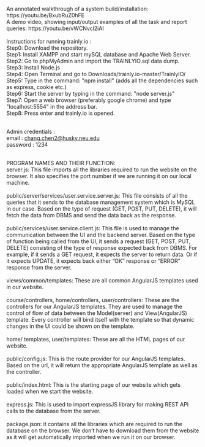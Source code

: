 <br />
An annotated walkthrough of a system build/installation: https://youtu.be/BxubRuZ0hFE <br/>
A demo video, showing input/output examples of all the task and report queries: https://youtu.be/vWCNvcl2iAI <br/>
<br />
Instructions for running trainly.io : <br />
Step0: Download the repository. <br />
Step1: Install XAMPP and start mySQL database and Apache Web Server. <br />
Step2: Go to phpMyAdmin and import the TRAINLYIO.sql data dump. <br />
Step3: Install Node.js <br />
Step4: Open Terminal and go to Downloads/trainly.io-master/TrainlyIO/ <br />
Step5: Type in the command: "npm install" (adds all the dependencies such as express, cookie etc.) <br />
Step6: Start the server by typing in the command: "node server.js" <br />
Step7: Open a web browser (preferably google chrome) and type "localhost:5554" in the address bar. <br />
Step8: Press enter and trainly.io is opened. <br /><br/>

Admin credentials : <br/>
email : chang.chen2@husky.neu.edu <br/>
password : 1234 <br/>


<br />
PROGRAM NAMES AND THEIR FUNCTION: <br />
server.js: This file imports all the libraries required to run the website on the browser. It also specifies the port number if we are running it on our local machine. <br />
<br />
public/server/services/user.service.server.js: This file consists of all the queries that it sends to the database management system which is MySQL in our case. Based on the type of request (GET, POST, PUT, DELETE), it will fetch the data from DBMS and send the data back as the response.<br />
<br />
public/services/user.service.client.js: This file is used to manage the communication between the UI and the backend server. Based on the type of function being called from the UI, it sends a request (GET, POST, PUT, DELETE) consisting of the type of response expected back from DBMS. For example, if it sends a GET request, it expects the server to return data. Or if it expects UPDATE, it expects back either “OK” response or “ERROR” response from the server.<br />
<br />
views/common/templates: These are all common AngularJS templates used in our website.<br />
<br />
course/controllers, home/controllers, user/controllers: These are the controllers for our AngularJS templates. They are used to manage the control of flow of data between the Model(server) and View(AngularJS) template. Every controller will bind itself with the template so that dynamic changes in the UI could be shown on the template.<br />
<br />
home/ templates, user/templates: These are all the HTML pages of our website.<br />
<br />
public/config.js: This is the route provider for our AngularJS templates. Based on the url, it will return the appropriate AngularJS template as well as the controller.<br />
<br />
public/index.html: This is the starting page of our website which gets loaded when we start the website.<br />
<br />
express.js: This is used to import expressJS library for making REST API calls to the database from the server.<br />
<br />
package.json: it contains all the libraries which are required to run the database on the browser. We don’t have to download them from the website as it will get automatically imported when we run it on our browser. <br />

